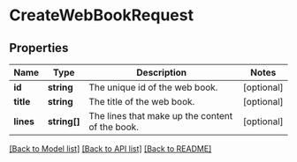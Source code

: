 # CreateWebBookRequest

## Properties
Name | Type | Description | Notes
------------ | ------------- | ------------- | -------------
**id** | **string** | The unique id of the web book. | [optional] 
**title** | **string** | The title of the web book. | [optional] 
**lines** | **string[]** | The lines that make up the content of the book. | [optional] 

[[Back to Model list]](../README.md#documentation-for-models) [[Back to API list]](../README.md#documentation-for-api-endpoints) [[Back to README]](../README.md)


